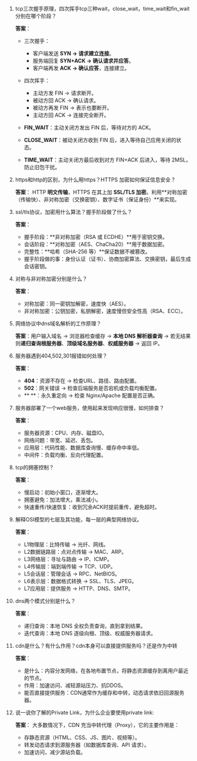 1. tcp三次握手原理，四次挥手tcp三种wait，close_wait，time_wait和fin_wait分别在哪个阶段？

    **答案**：
    - 三次握手：
        - 客户端发送 **SYN → 请求建立连接**。
        - 服务端回复 **SYN+ACK → 确认请求并应答**。
        - 客户端再发 **ACK → 确认应答**，连接建立。
    - 四次挥手：
        - 主动方发 FIN → 请求断开。
        - 被动方回 ACK → 确认请求。
        - 被动方再发 FIN → 表示也要断开。
        - 主动方回 ACK → 连接完全断开。
    
    - **FIN_WAIT**：主动关闭方发出 FIN 后，等待对方的 ACK。
    - **CLOSE_WAIT**：被动关闭方收到 FIN 后，进入等待自己应用关闭的状态。
    - **TIME_WAIT**：主动关闭方最后收到对方 FIN+ACK 后进入，等待 2MSL，防止旧包干扰。
2. https和http的区别，为什么用https？HTTPS 加密如何保证信息安全？

    **答案**：
    HTTP **明文传输**，HTTPS 在其上加 **SSL/TLS 加密**。利用**对称加密（传输快）、非对称加密（交换密钥）、数字证书（保证身份）**来实现。
3. ssl/tls协议，加密用什么算法？握手阶段做了什么？

    **答案**：
    - 握手阶段：**非对称加密（RSA 或 ECDHE）**用于密钥交换。
    - 会话阶段：**对称加密（AES、ChaCha20）**用于数据加密。
    - 完整性：**哈希（SHA-256 等）**保证数据不被篡改。
    - 握手阶段做的事：身份认证（证书）、协商加密算法、交换密钥，最后生成会话密钥。

4. 对称与非对称加密分别是什么？

    **答案**：
    - 对称加密：同一密钥加解密，速度快（AES）。
    - 非对称加密：公钥加密，私钥解密，速度慢但安全性高（RSA、ECC）。
5. 网络协议中dns域名解析的工作原理？

    **答案**：用户输入域名 → 浏览器检查缓存 → **本地 DNS 解析器查询** → 若无结果则**递归查询根服务器**、**顶级域名服务器**、**权威服务器** → 返回 IP。
6. 服务器遇到404,502,301报错如何处理？

    **答案**：
    - **404**：资源不存在 → 检查URL、路径、路由配置。
    - **502**：网关错误 → 检查后端服务是否宕机或负载均衡配置。
    - **    **：永久重定向 → 检查 Nginx/Apache 配置是否正确。
7. 服务器部署了一个web服务，使用起来发现响应很慢，如何排查？

    **答案**：
    - 服务器资源：CPU、内存、磁盘IO。
    - 网络问题：带宽、延迟、丢包。
    - 应用层：代码性能、数据库查询慢、缓存命中率低。
    - 中间件：负载均衡、反向代理配置。
8. tcp的拥塞控制？

    **答案**：
    - 慢启动：初始小窗口，逐渐增大。
    - 拥塞避免：加法增大，乘法减小。
    - 快速重传/快速恢复：收到冗余ACK时提前重传，避免超时。
9. 解释OSI模型的七层及其功能，每一层的典型网络协议。

    **答案**：
    - L1物理层：比特传输 → 光纤、网线。
    - L2数据链路层：点对点传输 → MAC、ARP。
    - L3网络层：寻址与路由 → IP、ICMP。
    - L4传输层：端到端传输 → TCP、UDP。
    - L5会话层：管理会话 → RPC、NetBIOS。
    - L6表示层：数据格式转换 → SSL、TLS、JPEG。
    - L7应用层：提供服务 → HTTP、DNS、SMTP。
10. dns两个模式分别是什么？

    **答案**：
    - 递归查询：本地 DNS 全权负责查询，直到拿到结果。
    - 迭代查询：本地 DNS 逐级向根、顶级、权威服务器请求。

11. cdn是什么？有什么作用？cdn本身可以直接提供服务吗？还是作为中转

    **答案**：
    - 是什么：内容分发网络，在各地布置节点，将静态资源缓存到离用户最近的节点。
    - 作用：加速访问、减轻源站压力、抗DDOS。
    - 能否直接提供服务：CDN通常作为缓存和中转，动态请求依旧回源服务器。
12. 说一说你了解的Private Link，为什么企业要使用private link:

    **答案**：
    大多数情况下，CDN 充当中转代理（Proxy），它的主要作用是：
    - 存静态资源（HTML、CSS、JS、图片、视频等）。
    - 转发动态请求到源服务器（如数据库查询、API 请求）。
    - 加速访问，减少源站负载。

